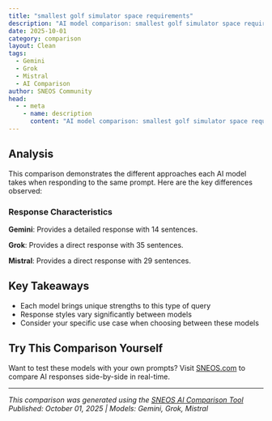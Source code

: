 ```yaml
---
title: "smallest golf simulator space requirements"
description: "AI model comparison: smallest golf simulator space requirements..."
date: 2025-10-01
category: comparison
layout: Clean
tags:
  - Gemini
  - Grok
  - Mistral
  - AI Comparison
author: SNEOS Community
head:
  - - meta
    - name: description
      content: "AI model comparison: smallest golf simulator space requirements..."
---
```


<ChatComparison
  title="smallest golf simulator space requirements"
  prompt="smallest golf simulator space requirements"
  :responses='{"Gemini": "The smallest golf simulator space requirement depends on a few factors, most importantly:\n\n* **Whether you are using a full swing or a half-swing:** If you plan to use a full golf swing, you will need a much bigger area. A half swing can reduce both the depth and height needed.\n\n* **Your Height:** Taller golfers need more headroom.\n\n**Absolute Minimum (Half-Swing/Chipping Focused)**\n\n* **Width:** 8 feet (to allow you to stand comfortably and swing towards the screen)\n* **Depth:** 10 feet (from the screen to the back of the hitting area)\n* **Height:** 8 feet (this is tight, especially for taller golfers, even with a half swing)\n\n**More Realistic Minimum (For Comfortable Full Swings)**\n\n* **Width:** 12 feet (to allow ample room for swinging without hitting walls)\n* **Depth:** 16 feet (this includes space for the screen, hitting area, and enough room to swing without hitting the back wall)\n* **Height:** 9-10 feet (accommodates most golfers for full swings)\n\n**Ideal/Recommended Space (For Comfort and Flexibility)**\n\n* **Width:** 15-18 feet\n* **Depth:** 20-25 feet\n* **Height:** 10-12 feet\n\n**Key Considerations:**\n\n* **Right vs. Left-Handed Golfers:** If you have both, you need to ensure enough width for both to swing comfortably.\n* **Monitor Placement:** Where the monitor is placed (overhead, side) affects depth requirements. Overhead launch monitors need more height.\n* **Safety Margin:** Always add a little extra space for safety, especially if you have children or pets.\n* **Club Length:** Drivers require the most space, so test your swing with a driver in the intended space.\n* **Projector Placement:** If using a projector, factor in its throw distance.\n\n**In Summary:**\n\nYou *could* potentially get away with a space as small as 8\u0027 x 10\u0027 x 8\u0027 for very limited use (half swings, chipping). However, for a more enjoyable and practical full-swing simulator experience, plan for at least 12\u0027 x 16\u0027 x 9\u0027. The \u0022ideal\u0022 space is larger for even greater comfort and flexibility. Ultimately, measure your swing and test the space with your clubs to ensure it\u0027s safe and comfortable for *you*.\n", "Grok": "The smallest space requirements for a golf simulator depend on several factors, including the type of simulator, the technology used, and the player\u0027s swing needs. However, here are the general minimum space requirements for setting up a basic golf simulator at home or in a small area:\n\n### 1. **Ceiling Height**\n - **Minimum: 8.5 to 9 feet (2.6 to 2.7 meters)** \n Most golfers need at least 8.5 feet of ceiling height to swing comfortably without hitting the ceiling, especially with longer clubs like drivers. Taller players or those with a steep swing plane may need 9-10 feet.\n\n### 2. **Width**\n - **Minimum: 10 feet (3 meters)** \n This allows enough space for a full swing without the risk of hitting walls or other objects. If you\u2019re using a hitting net or screen, ensure there\u2019s extra width to avoid errant shots damaging surroundings.\n\n### 3. **Depth (Length)**\n - **Minimum: 12-15 feet (3.6 to 4.5 meters)** \n Depth is needed for the player to stand, swing, and for the simulator technology (like launch monitors or cameras) to track the ball. If you\u0027re using a projector and screen, you may need additional depth for proper projection distance (often 10-12 feet from the screen to the projector).\n - **Hitting Area to Screen/Net:** At least 8-10 feet is recommended to avoid hitting the screen/net directly with the club.\n - **Behind the Player:** Around 5 feet or more for safety and comfort.\n\n### 4. **Total Minimum Space**\n - Combining the above, the smallest feasible space for a basic golf simulator is roughly **10 feet wide x 12-15 feet deep x 8.5-9 feet high**. This equates to about 120-150 square feet of floor space.\n\n### Additional Considerations:\n- **Swing Space for Left- and Right-Handed Players:** If multiple players will use the simulator, consider extra width (12-14 feet) to accommodate both left- and right-handed swings.\n- **Launch Monitor Requirements:** Some launch monitors (like TrackMan or SkyTrak) have specific placement needs, often requiring 6-10 feet of space behind the ball for accurate tracking.\n- **Portable or Compact Simulators:** If space is extremely limited, consider portable nets or compact systems with smaller footprint requirements (e.g., OptiShot or Rapsodo MLM), though they may not offer the full experience.\n- **Ventilation and Comfort:** Ensure the space is well-ventilated and comfortable for extended use.\n\n### Example Small Setup:\nA compact golf simulator using a hitting net, a basic launch monitor (like SkyTrak), and a mat could fit into a space as small as **10 ft wide x 12 ft deep x 8.5 ft high**. If you add a projector and impact screen, you might need closer to 15 feet of depth.\n\nIf you\u0027re planning to install a golf simulator in a very small space (like a garage or basement), measure your area carefully and account for your swing style. Some manufacturers, like Foresight Sports or TruGolf, provide specific space requirement guides for their systems. You can also consult with a golf simulator retailer for tailored advice.\n\nWould you like recommendations for specific compact golf simulator systems or tips for optimizing a small space?", "Mistral": "Setting up a golf simulator at home requires a dedicated space to ensure a comfortable and safe playing experience. Here are the minimum space requirements for a typical golf simulator setup:\n\n1. **Width**: At least 10 feet (3 meters) to allow for a full swing without hitting any walls or objects.\n2. **Length**: At least 15 feet (4.6 meters) to accommodate the screen, projector, and enough space for the golfer to stand and swing.\n3. **Height**: At least 8.5 feet (2.6 meters) to ensure the golfer can swing without hitting the ceiling.\n\n### Additional Considerations:\n- **Screen Size**: The screen should be large enough to provide a realistic experience. A common size is 10 feet wide by 8 feet tall.\n- **Projector Placement**: Ensure there is enough space for the projector to be placed at the correct distance from the screen.\n- **Floor Space**: Consider the space needed for the hitting mat and any additional equipment like sensors or cameras.\n- **Safety**: Ensure there is enough clearance around the hitting area to avoid hitting walls, furniture, or other objects.\n\n### Ideal Space:\nFor a more comfortable and realistic experience, consider the following dimensions:\n- **Width**: 12-15 feet (3.6-4.6 meters)\n- **Length**: 18-20 feet (5.5-6.1 meters)\n- **Height**: 9-10 feet (2.7-3 meters)\n\n### Equipment:\n- **Golf Simulator**: Includes the software, sensors, and hitting mat.\n- **Projector**: For displaying the simulated course on the screen.\n- **Screen**: A high-quality impact screen to withstand the force of golf balls.\n- **Computer**: To run the simulation software.\n- **Netting**: Optional, but can help contain errant shots.\n\n### Tips:\n- **Measure Carefully**: Ensure you measure the space accurately to avoid any issues during installation.\n- **Ventilation**: Consider the need for ventilation if the space is enclosed.\n- **Lighting**: Ensure the space has adequate lighting for the projector and sensors to function properly.\n\nBy following these guidelines, you can create a functional and enjoyable golf simulator setup in your home."}' 
  published-date="18:08"
/>

## Analysis

This comparison demonstrates the different approaches each AI model takes when responding to the same prompt. Here are the key differences observed:

### Response Characteristics

**Gemini**: Provides a detailed response with 14 sentences. 

**Grok**: Provides a direct response with 35 sentences. 

**Mistral**: Provides a direct response with 29 sentences. 

## Key Takeaways

- Each model brings unique strengths to this type of query
- Response styles vary significantly between models
- Consider your specific use case when choosing between these models

## Try This Comparison Yourself

Want to test these models with your own prompts? Visit [SNEOS.com](https://sneos.com) to compare AI responses side-by-side in real-time.

---

*This comparison was generated using the [SNEOS AI Comparison Tool](https://sneos.com)*
*Published: October 01, 2025 | Models: Gemini, Grok, Mistral*
